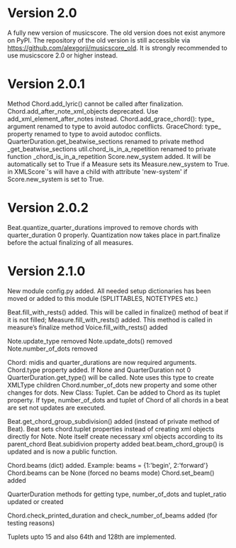 # Version 2.0

A fully new version of musicscore. The old version does not exist anymore on PyPI. The repository of the old version is
still accessible via https://github.com/alexgorji/musicscore_old. It is strongly recommended to use musicscore 2.0 or
higher instead.

# Version 2.0.1

Method Chord.add_lyric() cannot be called after finalization.
Chord.add_after_note_xml_objects deprecated. Use add_xml_element_after_notes instead.
Chord.add_grace_chord(): type_ argument renamed to type to avoid autodoc conflicts.
GraceChord: type_ property renamed to type to avoid autodoc conflicts.
QuarterDuration.get_beatwise_sections renamed to private method _get_beatwise_sections
util.chord_is_in_a_repetition renamed to private function _chord_is_in_a_repetition
Score.new_system added. It will be automatically set to True if a Measure sets its Measure.new_system to
True. <encoding> in XMLScore`\'s <identification> will have a <support> child with attribute 'new-system' if
Score.new_system is set to True.

# Version 2.0.2

Beat.quantize_quarter_durations improved to remove chords with quarter_duration 0 properly. Quantization now takes place
in part.finalize before the actual finalizing of all measures.

# Version 2.1.0

New module config.py added. All needed setup dictionaries has been moved or added to this module (SPLITTABLES, NOTETYPES
etc.)

Beat.fill_with_rests() added. This will be called in finalize() method of beat if it is not filled;
Measure.fill_with_rests() added. This method is called in measure’s finalize method
Voice.fill_with_rests() added

Note.update_type removed
Note.update_dots() removed
Note.number_of_dots removed

Chord: midis and quarter_durations are now required arguments.
Chord.type property added. If None and QuarterDuration not 0 QuarterDuration.get_type() will be called. Note uses this
type to create XMLType children
Chord.number_of_dots new property and some other changes for dots.
New Class: Tuplet. Can be added to Chord as its tuplet property.
If type, number_of_dots and tuplet of Chord of all chords in a beat are set not updates are executed.

Beat.get_chord_group_subdivision() added (instead of private method of Beat). Beat sets chord.tuplet properties instead
of creating xml objects directly for Note. Note itself create necessary xml objects according to its parent_chord
Beat.subidivion property added
beat.beam_chord_group() is updated and is now a public function.

Chord.beams (dict) added. Example: beams = {1:'begin', 2:'forward'}
Chord.beams can be None (forced no beams mode)
Chord.set_beam() added

QuarterDuration methods for getting type, number_of_dots and tuplet_ratio updated or created

Chord.check_printed_duration and check_number_of_beams added (for testing reasons)

Tuplets upto 15 and also 64th and 128th are implemented. 

